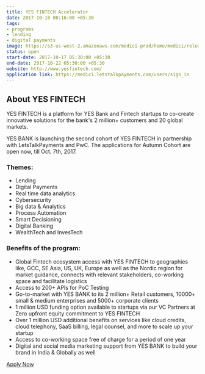 ```yaml
---
title: YES FINTECH Accelerator
date: 2017-10-18 00:16:00 +05:30
tags:
- programs
- lending
- digital payments
image: https://s3-us-west-2.amazonaws.com/medici-prod/home/medici/releases/20170911093459/public/ckeditor_assets/pictures/214/content_30252419-45d82b74-9627-11e7-8a30-06bd34204aa3.jpg
status: open
start-date: 2017-10-17 05:30:00 +05:30
end-date: 2017-10-22 05:30:00 +05:30
website: http://www.yesfintech.com/
application link: https://medici.letstalkpayments.com/users/sign_in
---
```


## About YES FINTECH 

YES FINTECH is a platform for YES Bank and Fintech startups to co-create innovative solutions for the bank's 2 million+ customers and 20 global markets. 

YES BANK is launching the second cohort of YES FINTECH in partnership with LetsTalkPayments and PwC. The applications for Autumn Cohort are open now, till ​Oct. 7th, 2017.

### Themes: 
* Lending
* Digital Payments
* Real time data analytics
* Cybersecurity
* Big data & Analytics
* Process Automation
* Smart Decisioning
* Digital Banking
* WealthTech and InvesTech

### Benefits of the program: 

* Global Fintech ecosystem access with YES FINTECH to geographies like, GCC, SE Asia, US, UK, Europe as well as the Nordic region for market guidance, connects with relevant stakeholders, co-working space and facilitate logistics
* Access to 200+ APIs for PoC Testing 
* Go-to-market with YES BANK to its 2 million+ Retail customers, 10000+ small & medium enterprises and 5000+ corporate clients
* 1 million USD funding option available to startups via our VC Partners at Zero upfront equity commitment to YES FINTECH
* Over 1 million USD additional benefits on services like cloud credits, cloud telephony, SaaS billing, legal counsel, and more to scale up your startup
* Access to co-working space free of charge for a period of one year
* Digital and social media marketing support from YES BANK to build your brand in India & Globally as well

[Apply Now](https://medici.letstalkpayments.com/yesfintech)